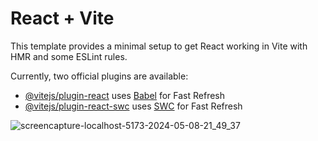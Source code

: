 # React + Vite

This template provides a minimal setup to get React working in Vite with HMR and some ESLint rules.

Currently, two official plugins are available:

- [@vitejs/plugin-react](https://github.com/vitejs/vite-plugin-react/blob/main/packages/plugin-react/README.md) uses [Babel](https://babeljs.io/) for Fast Refresh
- [@vitejs/plugin-react-swc](https://github.com/vitejs/vite-plugin-react-swc) uses [SWC](https://swc.rs/) for Fast Refresh

  
 ![screencapture-localhost-5173-2024-05-08-21_49_37](https://github.com/fanendrashelki/Slider/assets/58651025/0c9118f8-240c-494c-9b67-2cea5995a479)
